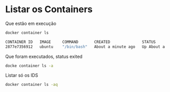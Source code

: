 # Listar os Containers

Que estão em execução

```bash
docker container ls

CONTAINER ID   IMAGE     COMMAND       CREATED              STATUS              PORTS     NAMES
2877e7356912   ubuntu    "/bin/bash"   About a minute ago   Up About a minute             quizzical_lamarr
```

Que foram executados, status exited

```bash
docke container ls -a
```

Listar só os IDS

```bash
docker container ls -aq
```